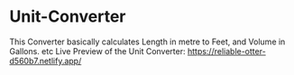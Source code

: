# Unit-Converter
This Converter basically calculates Length in metre to Feet, and Volume in Gallons. etc
Live Preview of the Unit Converter: https://reliable-otter-d560b7.netlify.app/
